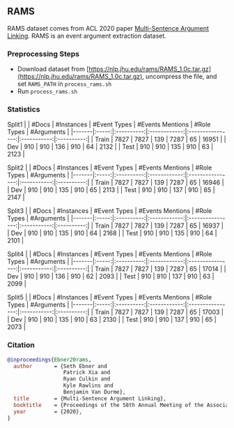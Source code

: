 ## RAMS

RAMS dataset comes from ACL 2020 paper [Multi-Sentence Argument Linking](https://arxiv.org/abs/1911.03766). RAMS is an event argument extraction dataset.

### Preprocessing Steps

- Download dataset from [https://nlp.jhu.edu/rams/RAMS_1.0c.tar.gz](https://nlp.jhu.edu/rams/RAMS_1.0c.tar.gz), uncompress the file, and set `RAMS_PATH` in `process_rams.sh`
- Run `process_rams.sh`

### Statistics

Split1
|       | #Docs | #Instances | #Event Types | #Events Mentions | #Role Types | #Arguments |
|-------|:-----:|:----------:|:------------:|:----------------:|:-----------:|:----------:|
| Train |  7827 |    7827    |     139      |       7287       |      65     |    16951   |
| Dev   |   910 |    910     |     136      |       910        |      64     |    2132    |
| Test  |   910 |    910     |     135      |       910        |      63     |    2123    |

Split2 
|       | #Docs | #Instances | #Event Types | #Events Mentions | #Role Types | #Arguments |
|-------|:-----:|:----------:|:------------:|:----------------:|:-----------:|:----------:|
| Train |  7827 |    7827    |     139      |       7287       |      65     |    16946   |
| Dev   |   910 |    910     |     135      |       910        |      65     |    2113    |
| Test  |   910 |    910     |     137      |       910        |      65     |    2147    |

Split3
|       | #Docs | #Instances | #Event Types | #Events Mentions | #Role Types | #Arguments |
|-------|:-----:|:----------:|:------------:|:----------------:|:-----------:|:----------:|
| Train |  7827 |    7827    |     139      |       7287       |      65     |    16937   |
| Dev   |   910 |    910     |     135      |       910        |      64     |    2168    |
| Test  |   910 |    910     |     135      |       910        |      64     |    2101    |

Split4
|       | #Docs | #Instances | #Event Types | #Events Mentions | #Role Types | #Arguments |
|-------|:-----:|:----------:|:------------:|:----------------:|:-----------:|:----------:|
| Train |  7827 |    7827    |     139      |       7287       |      65     |    17014   |
| Dev   |   910 |    910     |     136      |       910        |      62     |    2093    |
| Test  |   910 |    910     |     137      |       910        |      63     |    2099    |

Split5 
|       | #Docs | #Instances | #Event Types | #Events Mentions | #Role Types | #Arguments |
|-------|:-----:|:----------:|:------------:|:----------------:|:-----------:|:----------:|
| Train |  7827 |    7827    |     139      |       7287       |      65     |    17003   |
| Dev   |   910 |    910     |     135      |       910        |      63     |    2130    |
| Test  |   910 |    910     |     137      |       910        |      65     |    2073    |

### Citation

```bib
@inproceedings{Ebner20rams,
  author       = {Seth Ebner and
                  Patrick Xia and
                  Ryan Culkin and
                  Kyle Rawlins and
                  Benjamin Van Durme},
  title        = {Multi-Sentence Argument Linking},
  booktitle    = {Proceedings of the 58th Annual Meeting of the Association for Computational Linguistics (ACL)},
  year         = {2020},
}
```

